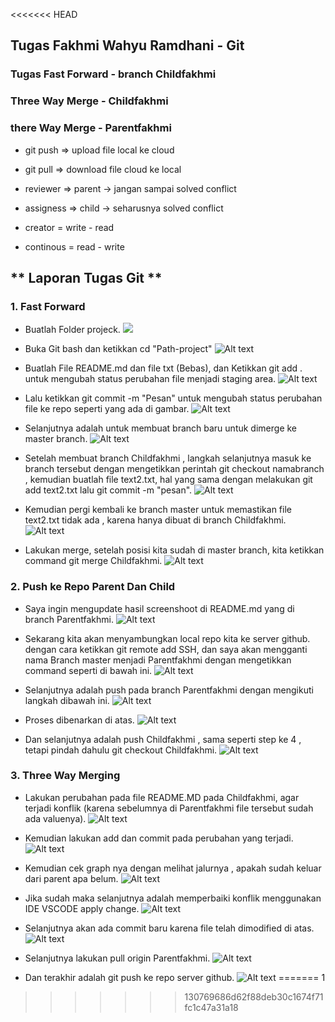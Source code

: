 <<<<<<< HEAD
## Tugas Fakhmi Wahyu Ramdhani - Git

### Tugas Fast Forward - branch Childfakhmi

### Three Way Merge - Childfakhmi

### there Way Merge - Parentfakhmi

- git push => upload file local ke cloud
- git pull => download file cloud ke local

- reviewer => parent -> jangan sampai solved conflict
- assigness => child -> seharusnya solved conflict

- creator = write - read
- continous = read - write

## ** Laporan Tugas Git **

 ### 1. Fast Forward

- Buatlah Folder projeck.
 ![](<img/1. Buat Folder Projeck.png.png>)

- Buka Git bash dan ketikkan cd "Path-project"
 ![Alt text](img/2.png.png)

- Buatlah File README.md dan file txt (Bebas), dan Ketikkan git add . untuk mengubah status perubahan file menjadi staging area.
 ![Alt text](img/3.png.png)

- Lalu ketikkan git commit -m "Pesan" untuk mengubah status perubahan file ke repo seperti yang ada di gambar.
 ![Alt text](img/4.png.png)

- Selanjutnya adalah untuk membuat branch baru untuk dimerge ke master branch.
 ![Alt text](img/5.png.png)

- Setelah membuat branch Childfakhmi , langkah selanjutnya masuk ke branch tersebut dengan mengetikkan perintah git checkout namabranch , kemudian buatlah file text2.txt, hal yang sama dengan melakukan git add text2.txt lalu git commit -m "pesan".
 ![Alt text](img/6.png.png)

- Kemudian pergi kembali ke branch master untuk memastikan file text2.txt tidak ada , karena hanya dibuat di branch Childfakhmi.
 ![Alt text](img/7.png.png)

- Lakukan merge, setelah posisi kita sudah di master branch, kita ketikkan command git merge Childfakhmi.
 ![Alt text](img/8.png.png)

 ### 2. Push ke Repo Parent Dan Child

- Saya ingin mengupdate hasil screenshoot di README.md yang di branch Parentfakhmi.
![Alt text](img2/1.png.png)

- Sekarang kita akan menyambungkan local repo kita ke server github. dengan cara ketikkan git remote add SSH, dan saya akan mengganti nama Branch master menjadi Parentfakhmi dengan mengetikkan command seperti di bawah ini.
![Alt text](img2/2.png.png)

- Selanjutnya adalah push pada branch Parentfakhmi dengan mengikuti langkah dibawah ini.
![Alt text](img2/3.png.png)

- Proses dibenarkan di atas.
![Alt text](<img2/Screenshot (1888).png>)

- Dan selanjutnya adalah push Childfakhmi , sama seperti step ke 4 , tetapi pindah dahulu git checkout Childfakhmi.
![Alt text](img2/4.png.png)

### 3. Three Way Merging

- Lakukan perubahan pada file README.MD pada Childfakhmi, agar terjadi konflik (karena sebelumnya di Parentfakhmi file tersebut sudah ada valuenya).
![Alt text](img2/5.png.png)

- Kemudian lakukan add dan commit pada perubahan yang terjadi.
![Alt text](img2/6.png.png)

- Kemudian cek graph nya dengan melihat jalurnya , apakah sudah keluar dari parent apa belum.
![Alt text](img2/7.png.png)

- Jika sudah maka selanjutnya adalah memperbaiki konflik menggunakan IDE VSCODE apply change.
![Alt text](img2/8.png.png)

- Selanjutnya akan ada commit baru karena file telah dimodified di atas.
![Alt text](img2/9.png.png)

- Selanjutnya lakukan pull origin Parentfakhmi.
![Alt text](img2/10.png.png)

- Dan terakhir adalah git push ke repo server github.
![Alt text](img2/11.png.png)
=======
1
>>>>>>> 130769686d62f88deb30c1674f71fc1c47a31a18
